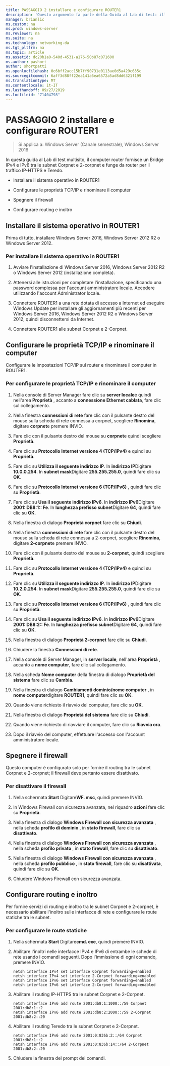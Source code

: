```yaml
---
title: PASSAGGIO 2 installare e configurare ROUTER1
description: 'Questo argomento fa parte della Guida al Lab di test: illustra una distribuzione multisito di DirectAccess per Windows Server 2016'
manager: brianlic
ms.custom: na
ms.prod: windows-server
ms.reviewer: na
ms.suite: na
ms.technology: networking-da
ms.tgt_pltfrm: na
ms.topic: article
ms.assetid: dc20b1a0-540d-4531-a176-50b87c071600
ms.author: pashort
author: shortpatti
ms.openlocfilehash: 0c6bff2acc15b7ff90731e0113ae0d5a429c635c
ms.sourcegitcommit: 6aff3d88ff22ea141a6ea6572a5ad8dd6321f199
ms.translationtype: MT
ms.contentlocale: it-IT
ms.lasthandoff: 09/27/2019
ms.locfileid: "71404798"
---
```

# <a name="step-2-install-and-configure-router1"></a>PASSAGGIO 2 installare e configurare ROUTER1

>Si applica a: Windows Server (Canale semestrale), Windows Server 2016

In questa guida al Lab di test multisito, il computer router fornisce un Bridge IPv4 e IPv6 tra le subnet Corpnet e 2-corpnet e funge da router per il traffico IP-HTTPS e Teredo.  
  
- Installare il sistema operativo in ROUTER1 
  
- Configurare le proprietà TCP/IP e rinominare il computer  
  
- Spegnere il firewall
  
- Configurare routing e inoltro
  
## <a name="install-the-operating-system-on-router1"></a>Installare il sistema operativo in ROUTER1  
Prima di tutto, installare Windows Server 2016, Windows Server 2012 R2 o Windows Server 2012.  
  
### <a name="to-install-the-operating-system-on-router1"></a>Per installare il sistema operativo in ROUTER1  
  
1.  Avviare l'installazione di Windows Server 2016, Windows Server 2012 R2 o Windows Server 2012 (installazione completa).  
  
2.  Attenersi alle istruzioni per completare l'installazione, specificando una password complessa per l'account amministratore locale. Accedere utilizzando l'account Administrator locale.  
  
3.  Connettere ROUTER1 a una rete dotata di accesso a Internet ed eseguire Windows Update per installare gli aggiornamenti più recenti per Windows Server 2016, Windows Server 2012 R2 o Windows Server 2012, quindi disconnettersi da Internet.  
  
4.  Connettere ROUTER1 alle subnet Corpnet e 2-Corpnet.  
  
## <a name="configure-tcpip-properties-and-rename-the-computer"></a>Configurare le proprietà TCP/IP e rinominare il computer  
Configurare le impostazioni TCP/IP sul router e rinominare il computer in ROUTER1.  
  
### <a name="to-configure-tcpip-properties-and-rename-the-computer"></a>Per configurare le proprietà TCP/IP e rinominare il computer  
  
1.  Nella console di Server Manager fare clic su **server locale**e quindi nell'area **Proprietà** , accanto a **connessione Ethernet cablata**, fare clic sul collegamento.  
  
2.  Nella finestra **connessioni di rete** fare clic con il pulsante destro del mouse sulla scheda di rete connessa a corpnet, scegliere **Rinomina**, digitare **corpnet**e premere INVIO.  
  
3.  Fare clic con il pulsante destro del mouse su **corpnet**e quindi scegliere **Proprietà**.  
  
4.  Fare clic su **Protocollo Internet versione 4 (TCP/IPv4)** e quindi su **Proprietà**.  
  
5.  Fare clic su **Utilizza il seguente indirizzo IP**. In **indirizzo IP**Digitare **10.0.0.254**. In **subnet mask**Digitare **255.255.255.0**, quindi fare clic su **OK**.  
  
6.  Fare clic su **Protocollo Internet versione 6 (TCP/IPv6)** , quindi fare clic su **Proprietà**.  
  
7.  Fare clic su **Usa il seguente indirizzo IPv6**. In **indirizzo IPv6**Digitare **2001: DB8:1:: Fe**. In **lunghezza prefisso subnet**Digitare **64**, quindi fare clic su **OK**.  
  
8.  Nella finestra di dialogo **Proprietà corpnet** fare clic su **Chiudi**.  
  
9. Nella finestra **connessioni di rete** fare clic con il pulsante destro del mouse sulla scheda di rete connessa a 2-corpnet, scegliere **Rinomina**, digitare **2-corpnet**e premere INVIO.  
  
10. Fare clic con il pulsante destro del mouse su **2-corpnet**, quindi scegliere **Proprietà**.  
  
11. Fare clic su **Protocollo Internet versione 4 (TCP/IPv4)** e quindi su **Proprietà**.  
  
12. Fare clic su **Utilizza il seguente indirizzo IP**. In **indirizzo IP**Digitare **10.2.0.254**. In **subnet mask**Digitare **255.255.255.0**, quindi fare clic su **OK**.  
  
13. Fare clic su **Protocollo Internet versione 6 (TCP/IPv6)** , quindi fare clic su **Proprietà**.  
  
14. Fare clic su **Usa il seguente indirizzo IPv6**. In **indirizzo IPv6**Digitare **2001: DB8:2:: Fe**. In **lunghezza prefisso subnet**Digitare **64**, quindi fare clic su **OK**.  
  
15. Nella finestra di dialogo **Proprietà 2-corpnet** fare clic su **Chiudi**.  
  
16. Chiudere la finestra **Connessioni di rete**.  
  
17. Nella console di Server Manager, in **server locale**, nell'area **Proprietà** , accanto a **nome computer**, fare clic sul collegamento.  
  
18. Nella scheda **Nome computer** della finestra di dialogo **Proprietà del sistema** fare clic su **Cambia**.  
  
19. Nella finestra di dialogo **Cambiamenti dominio/nome computer** , in **nome computer**digitare **ROUTER1**, quindi fare clic su **OK**.  
  
20. Quando viene richiesto il riavvio del computer, fare clic su **OK**.  
  
21. Nella finestra di dialogo **Proprietà del sistema** fare clic su **Chiudi**.  
  
22. Quando viene richiesto di riavviare il computer, fare clic su **Riavvia ora**.  
  
23. Dopo il riavvio del computer, effettuare l'accesso con l'account amministratore locale.  
  
## <a name="turn-off-the-firewall"></a>Spegnere il firewall  
Questo computer è configurato solo per fornire il routing tra le subnet Corpnet e 2-corpnet; il firewall deve pertanto essere disattivato.  
  
### <a name="to-turn-off-the-firewall"></a>Per disattivare il firewall  
  
1.  Nella schermata **Start** Digitare**WF. msc**, quindi premere INVIO.  
  
2.  In Windows Firewall con sicurezza avanzata, nel riquadro **azioni** fare clic su **Proprietà**.  
  
3.  Nella finestra di dialogo **Windows Firewall con sicurezza avanzata** , nella scheda **profilo di dominio** , in **stato firewall**, fare clic su **disattivato**.  
  
4.  Nella finestra di dialogo **Windows Firewall con sicurezza avanzata** , nella scheda **profilo privato** , in **stato firewall**, fare clic su **disattivato**.  
  
5.  Nella finestra di dialogo **Windows Firewall con sicurezza avanzata** , nella scheda **profilo pubblico** , in **stato firewall**, fare clic su **disattivata**, quindi fare clic su **OK**.  
  
6.  Chiudere Windows Firewall con sicurezza avanzata.  
  
## <a name="configure-routing-and-forwarding"></a>Configurare routing e inoltro  
Per fornire servizi di routing e inoltro tra le subnet Corpnet e 2-corpnet, è necessario abilitare l'inoltro sulle interfacce di rete e configurare le route statiche tra le subnet.  
  
### <a name="to-configure-static-routes"></a>Per configurare le route statiche  
  
1.  Nella schermata **Start** Digitare**cmd. exe**, quindi premere INVIO.  
  
2.  Abilitare l'inoltri nelle interfacce IPv4 e IPv6 di entrambe le schede di rete usando i comandi seguenti. Dopo l'immissione di ogni comando, premere INVIO.  
  
    ```  
    netsh interface IPv4 set interface Corpnet forwarding=enabled  
    netsh interface IPv4 set interface 2-Corpnet forwarding=enabled  
    netsh interface IPv6 set interface Corpnet forwarding=enabled  
    netsh interface IPv6 set interface 2-Corpnet forwarding=enabled  
    ```  
  
3.  Abilitare il routing IP-HTTPS tra le subnet Corpnet e 2-Corpnet.  
  
    ```  
    netsh interface IPv6 add route 2001:db8:1:1000::/59 Corpnet 2001:db8:1::2  
    netsh interface IPv6 add route 2001:db8:2:2000::/59 2-Corpnet 2001:db8:2::20  
    ```  
  
4.  Abilitare il routing Teredo tra le subnet Corpnet e 2-Corpnet.  
  
    ```  
    netsh interface IPv6 add route 2001:0:836b:2::/64 Corpnet 2001:db8:1::2  
    netsh interface IPv6 add route 2001:0:836b:14::/64 2-Corpnet 2001:db8:2::20  
    ```  
  
5.  Chiudere la finestra del prompt dei comandi.
